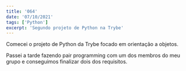 ```yaml
---
title: '064'
date: '07/10/2021'
tags: ['Python']
excerpt: 'Segundo projeto de Python na Trybe'
---
```

Comecei o projeto de Python da Trybe focado em orientação a objetos.

Passei a tarde fazendo pair programming com um dos membros do meu grupo e conseguimos finalizar dois dos requisitos.
